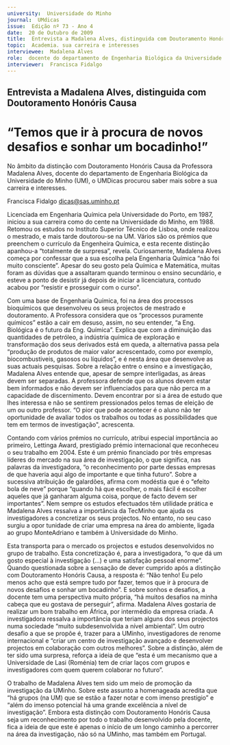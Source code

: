 ```yaml
---
university:  Universidade do Minho
journal:  UMdicas
issue:  Edição nº 73 - Ano 4
date:  20 de Outubro de 2009
title:  Entrevista a Madalena Alves, distinguida com Doutoramento Honóris Causa “Temos que ir à procura de novos desafios e sonhar um bocadinho!”
topic:  Academia. sua carreira e interesses
interviewee:  Madalena Alves
role:  docente do departamento de Engenharia Biológica da Universidade do Minho
interviewer:  Francisca Fidalgo
--- 
```


## Entrevista a Madalena Alves, distinguida com Doutoramento Honóris Causa 
# “Temos que ir à procura de novos desafios e sonhar um bocadinho!”


No âmbito da distinção com Doutoramento Honóris Causa da Professora Madalena Alves, docente do departamento de Engenharia Biológica da Universidade do Minho (UM), o UMDicas procurou saber mais sobre a sua carreira e interesses.
 
Francisca Fidalgo dicas@sas.uminho.pt 


Licenciada em Engenharia Química pela Universidade do Porto, em 1987, iniciou a sua carreira como do cente na Universidade do Minho, em 1988.
Retomou os estudos no Instituto Superior Técnico de Lisboa, onde realizou o mestrado, e mais tarde doutorou-se na UM. Vários são os prémios que preenchem o currículo da Engenheira Química, e esta recente distinção apanhou-a “totalmente de surpresa”, revela.
Curiosamente, Madalena Alves começa por confessar que a sua escolha pela Engenharia Química “não foi muito consciente”. Apesar do seu gosto pela Química e Matemática, muitas foram as dúvidas que a assaltaram quando terminou o ensino secundário, e esteve a ponto de desistir já depois de iniciar a licenciatura, contudo acabou por “resistir e prosseguir com o curso”.


Com uma base de Engenharia Química, foi na área dos processos bioquímicos que desenvolveu os seus projectos de mestrado e doutoramento. A Professora considera que os “processos puramente químicos” estão a cair em desuso, assim, no seu entender, “a Eng. Biológica é o futuro da Eng. Química”. Explica que com a diminuição das quantidades de petróleo, a indústria química de exploração e transformação dos seus derivados está em queda, a alternativa passa pela “produção de produtos de maior valor acrescentado, como por exemplo, biocombustiveis, gasosos ou líquidos”, e é nesta área que desenvolve as suas actuais pesquisas.
Sobre a relação entre o ensino e a investigação, Madalena Alves entende que, apesar de sempre interligadas, as áreas devem ser separadas. A professora defende que os alunos devem estar bem informados e não devem ser influenciados para que não perca m a capacidade de discernimento. Devem encontrar por si a área de estudo que lhes interessa e não se sentirem pressionados pelos temas de eleição de um ou outro professor.
“O pior que pode acontecer é o aluno não ter oportunidade de avaliar todos os trabalhos ou todas as possibilidades que tem em termos de investigação", acrescenta.


Contando com vários prémios no currículo, atribui especial importância ao primeiro, Lettinga Award, prestigiado prémio internacional que reconheceu o seu trabalho em 2004. Este é um prémio financiado por três empresas líderes do mercado na sua área de investigação, o que significa, nas palavras da investigadora, “o reconhecimento por parte dessas empresas de que haveria aqui algo de importante e que tinha futuro”. Sobre a sucessiva atribuição de galardões, afirma com modéstia que é o “efeito bola de neve”
porque “quando há que escolher, o mais fácil é escolher aqueles que já ganharam alguma coisa, porque de facto devem ser importantes”.
Nem sempre os estudos efectuados têm utilidade prática e Madalena Alves ressalva a importância da TecMinho que ajuda os investigadores a concretizar os seus projectos. No entanto, no seu caso surgiu a opor tunidade de criar uma empresa na área do ambiente, ligada ao grupo MonteAdriano e também à Universidade do Minho.


Esta transporta para o mercado os projectos e estudos desenvolvidos no grupo de trabalho. Esta concretização é, para a investigadora, “o que dá um gosto especial à investigação (…) e uma satisfação pessoal enorme”.
Quando questionada sobre a sensação de dever cumprido após a distinção com Doutoramento Honóris Causa, a resposta é: “Não tenho! Eu pelo menos acho que está sempre tudo por fazer, temos que ir à procura de novos desafios e sonhar um bocadinho”. E sobre sonhos e desafios, a docente tem uma perspectiva muito própria, “há muitos desafios na minha cabeça que eu gostava de perseguir”, afirma. Madalena Alves gostaria de realizar um bom trabalho em África, por intermédio da empresa criada. A investigadora ressalva a importância que teriam alguns dos seus projectos numa sociedade “muito subdesenvolvida a nível ambiental”. Um outro desafio a que se propõe é, trazer para a UMinho, investigadores de renome internacional e “criar um centro de investigação avançado e desenvolver projectos em colaboração com outros melhores”.
Sobre a distinção, além de ter sido uma surpresa, reforça a ideia de que “esta é um mecanismo que a Universidade de Lasi (Roménia) tem de criar laços com grupos e investigadores com quem querem colaborar no futuro”.


O trabalho de Madalena Alves tem sido um meio de promoção da investigação da UMinho. Sobre este assunto a homenageada acredita que “há grupos (na UM) que se estão a fazer notar e com imenso prestigio” e “além do imenso potencial há uma grande excelência a nível de investigação”.
Embora esta distinção com Doutoramento Honóris Causa seja um reconhecimento por todo o trabalho desenvolvido pela docente, fica a ideia de que este é apenas o início de um longo caminho a percorrer na área da investigação, não só na UMinho, mas também em Portugal.

